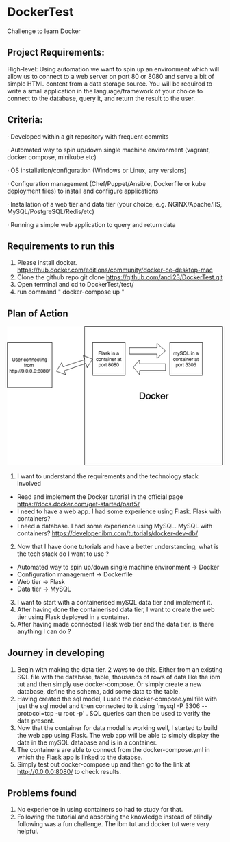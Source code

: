 # DockerTest
Challenge to learn Docker

## Project Requirements:

High-level: Using automation we want to spin up an environment which will allow us to connect to a web server on port 80 or 8080 and serve a bit of simple HTML content from a data storage source. You will be required to write a small application in the language/framework of your choice to connect to the database, query it, and return the result to the user.

## Criteria:

·         Developed within a git repository with frequent commits

·         Automated way to spin up/down single machine environment (vagrant, docker compose, minikube etc)

·         OS installation/configuration (Windows or Linux, any versions)

·         Configuration management (Chef/Puppet/Ansible, Dockerfile or kube deployment files) to install and configure applications

·         Installation of a web tier and data tier (your choice, e.g. NGINX/Apache/IIS, MySQL/PostgreSQL/Redis/etc)

·         Running a simple web application to query and return data

## Requirements to run this
1) Please install docker.
https://hub.docker.com/editions/community/docker-ce-desktop-mac
2) Clone the github repo git clone https://github.com/andi23/DockerTest.git
3) Open terminal and cd to DockerTest/test/
4) run command " docker-compose up "

## Plan of Action
![Image of solution](https://github.com/andi23/DockerTest/blob/master/images/Solution.png)

1) I want to understand the requirements and the technology stack involved
  * Read and implement the Docker tutorial in the official page 
  https://docs.docker.com/get-started/part5/
  * I need to have a web app. I had some experience using Flask. Flask with containers?
  * I need a database. I had some experience using MySQL. MySQL with containers?
  https://developer.ibm.com/tutorials/docker-dev-db/
2) Now that I have done tutorials and have a better understanding, what is the tech stack do I want to use ? 
  * Automated way to spin up/down single machine environment -> Docker
  * Configuration management -> Dockerfile
  * Web tier -> Flask
  * Data tier -> MySQL
3) I want to start with a containerised mySQL data tier and implement it.
4) After having done the containerised data tier, I want to create the web tier using Flask deployed in a container.
5) After having made connected Flask web tier and the data tier, is there anything I can do ?

## Journey in developing
1) Begin with making the data tier. 2 ways to do this. Either from an existing SQL file with the database, table, thousands of rows of data like the ibm tut and then simply use docker-compose. Or simply create a new database, define the schema, add some data to the table. 
2) Having created the sql model, I used the docker-compose.yml file with just the sql model and then connected to it using 'mysql -P 3306 --protocol=tcp -u root -p'  . SQL queries can then be used to verify the data present.
3) Now that the container for data model is working well, I started to build the web app using Flask. The web app will be able  to simply display the data in the mySQL database and is in a container.
4) The containers are able to connect from the docker-compose.yml in which the Flask app is linked to the databse.
5) Simply test out docker-compose up and then go to the link at http://0.0.0.0:8080/  to check results.

## Problems found
1) No experience in using containers so had to study for that.
2) Following the tutorial and absorbing the knowledge instead of blindly following was a fun challenge. The ibm tut and docker tut were very helpful.


